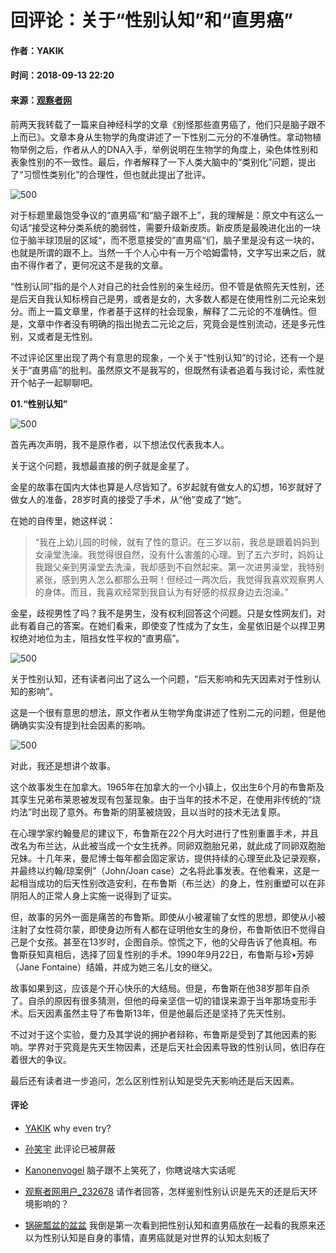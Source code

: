 # 回评论：关于“性别认知”和“直男癌”

#### 作者：YAKIK  
#### 时间：2018-09-13 22:20  
#### 来源：[观察者网](https://www.guancha.cn)

前两天我转载了一篇来自神经科学的文章《别怪那些直男癌了，他们只是脑子跟不上而已》。文章本身从生物学的角度讲述了一下性别二元分的不准确性。拿动物植物举例之后，作者从人的DNA入手，举例说明在生物学的角度上，染色体性别和表象性别的不一致性。最后，作者解释了一下人类大脑中的“类别化”问题，提出了“习惯性类别化”的合理性，但也就此提出了批评。

![500](https://i.guancha.cn/bbs/2018/09/11/20180911101920610.?imageView2/2/w/500/format/jpg)

对于标题里最饱受争议的“直男癌”和“脑子跟不上”，我的理解是：原文中有这么一句话“接受这种分类系统的脆弱性，需要升级新皮质。新皮质是最晚进化出的一块位于脑半球顶层的区域“，而不愿意接受的”直男癌“们，脑子里是没有这一块的，也就是所谓的跟不上。当然一千个人心中有一万个哈姆雷特，文字写出来之后，就由不得作者了，更何况这不是我的文章。

“性别认同”指的是个人对自己的社会性别的亲生经历。但不管是依照先天性别，还是后天自我认知标榜自己是男，或者是女的，大多数人都是在使用性别二元论来划分。而上一篇文章里，作者基于这样的社会现象，解释了二元论的不准确性。但是，文章中作者没有明确的指出抛去二元论之后，究竟会是性别流动，还是多元性别，又或者是无性别。

不过评论区里出现了两个有意思的现象，一个关于“性别认知”的讨论，还有一个是关于“直男癌”的批判。虽然原文不是我写的，但既然有读者追着与我讨论，索性就开个帖子一起聊聊吧。

**01.“性别认知”**

![500](https://i.guancha.cn/bbs/2018/09/13/20180913212502217.jpeg?imageView2/2/w/500/format/jpg)

首先再次声明，我不是原作者，以下想法仅代表我本人。

关于这个问题，我想最直接的例子就是金星了。

金星的故事在国内大体也算是人尽皆知了。6岁起就有做女人的幻想，16岁就好了做女人的准备，28岁时真的接受了手术，从“他”变成了“她”。

在她的自传里，她这样说：

> “我在上幼儿园的时候，就有了性的意识。在三岁以前，我总是跟着妈妈到女澡堂洗澡。我觉得很自然，没有什么害羞的心理。到了五六岁时，妈妈让我跟父亲到男澡堂去洗澡，我却感到不自然起来。第一次进男澡堂，我特别紧张，感到男人怎么都那么丑啊！但经过一两次后，我觉得我喜欢观察男人的身体。而且，我喜欢经常到我自认为有好感的叔叔身边去泡澡。”

金星，歧视男性了吗？我不是男生，没有权利回答这个问题。只是女性网友们，对此有着自己的答案。在她们看来，即使变了性成为了女生，金星依旧是个以捍卫男权绝对地位为主，阻挡女性平权的“直男癌”。

![500](https://i.guancha.cn/bbs/2018/09/13/20180913212510532.jpeg?imageView2/2/w/500/format/jpg)

关于性别认知，还有读者问出了这么一个问题，“后天影响和先天因素对于性别认知的影响”。

这是一个很有意思的想法，原文作者从生物学角度讲述了性别二元的问题，但是他确确实实没有提到社会因素的影响。

![500](https://i.guancha.cn/bbs/2018/09/13/20180913212521331.jpeg?imageView2/2/w/500/format/jpg)

对此，我还是想讲个故事。

这个故事发生在加拿大。1965年在加拿大的一个小镇上，仅出生6个月的布鲁斯及其孪生兄弟布莱恩被发现有包茎现象。由于当年的技术不足，在使用非传统的“烧灼法”时出现了意外。布鲁斯的阴茎被烧毁，且以当时的技术无法复原。

在心理学家约翰曼尼的建议下，布鲁斯在22个月大时进行了性别重置手术，并且改名为布兰达，从此被当成一个女生抚养。同卵双胞胎兄弟，就此成了同卵双胞胎兄妹。十几年来，曼尼博士每年都会固定家访，提供持续的心理至此及记录观察，并最终以约翰/琼案例”（John/Joan case）之名将此事发表。在他看来，这是一起相当成功的后天性别改造安利，在布鲁斯（布兰达）的身上，性别重塑可以在非阴阳人的正常人身上实施一说得到了证实。

但，故事的另外一面是痛苦的布鲁斯。即使从小被灌输了女性的思想，即使从小被注射了女性荷尔蒙，即使身边所有人都在证明他女生的身份，布鲁斯依旧不觉得自己是个女孩。甚至在13岁时，企图自杀。惊慌之下，他的父母告诉了他真相。布鲁斯获知真相后，选择了回复性别的手术。1990年9月22日，布鲁斯与珍•芳婷（Jane Fontaine）结婚，并成为她三名儿女的继父。

故事如果到这，应该是个开心快乐的大结局。但是，布鲁斯在他38岁那年自杀了。自杀的原因有很多猜测，但他的母亲坚信一切的错误来源于当年那场变形手术。后天因素虽然主导了布鲁斯13年，但是他最后还是坚持了先天性别。

不过对于这个实验，曼力及其学说的拥护者辩称，布鲁斯是受到了其他因素的影响。学界对于究竟是先天生物因素，还是后天社会因素导致的性别认同，依旧存在着很大的争议。

最后还有读者进一步追问，怎么区别性别认知是受先天影响还是后天因素。

#### 评论

- [YAKIK](//user.personal-homepage?uid=230757) why even try? 

- [孙笑宇](//user.guancha.cn/user/personal-homepage?uid=29502) 此评论已被屏蔽

- [Kanonenvogel](//user.guancha.cn/user/personal-homepage?uid=231537) 脑子跟不上笑死了，你瞎说啥大实话呢

- [观察者网用户_232678](//user.guancha.cn/user/personal-homepage?uid=232678) 请作者回答，怎样鉴别性别认识是先天的还是后天环境影响的？

- [锅碗瓢盆的盆盆](//user.guancha.cn/user/personal-homepage?uid=168286) 我倒是第一次看到把性别认知和直男癌放在一起看的我原来还以为性别认知是自身的事情，直男癌就是对世界的认知太刻板了